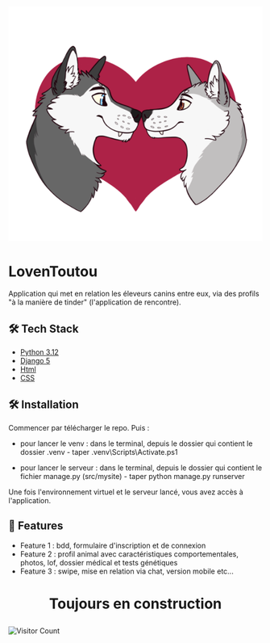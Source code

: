 ![Image](src/mysite/static/logo/tinderToutouLogo_v3.4.png)

# LovenToutou

Application qui met en relation les éleveurs canins entre eux, via des profils "à la manière de tinder" (l'application de rencontre).

## 🛠️ Tech Stack

- [Python 3.12]()
- [Django 5]()
- [Html]()
- [CSS]()

## 🛠️ Installation

Commencer par télécharger le repo. Puis :

- pour lancer le venv :
  dans le terminal, depuis le dossier qui contient le dossier .venv - taper \.venv\Scripts\Activate.ps1

- pour lancer le serveur :
  dans le terminal, depuis le dossier qui contient le fichier manage.py (src/mysite) - taper python manage.py runserver

Une fois l'environnement virtuel et le serveur lancé, vous avez accès à l'application.

## 🧐 Features

- Feature 1 : bdd, formulaire d'inscription et de connexion
- Feature 2 : profil animal avec caractéristiques comportementales, photos, lof, dossier médical et tests génétiques
- Feature 3 : swipe, mise en relation via chat, version mobile etc...

# <p align="center">Toujours en construction</p>
![Visitor Count](https://profile-counter.glitch.me/{LaureSaintAntonin}/count.svg)
